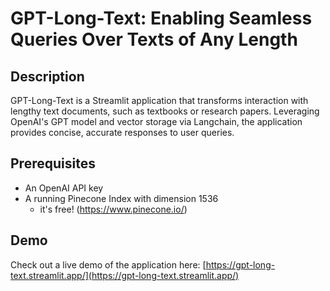 # GPT-Long-Text: Enabling Seamless Queries Over Texts of Any Length

## Description

GPT-Long-Text is a Streamlit application that transforms interaction with lengthy text documents, such as textbooks or research papers. Leveraging OpenAI's GPT model and vector storage via Langchain, the application provides concise, accurate responses to user queries. 

<!-- ## Features

1. **Text Splitting**: The app breaks down long documents into manageable chunks and generates embeddings using OpenAI APIs.
2. **Document Summarization**: The application creates summarized versions of the text chunks in a map-reduce manner.
3. **Pinecone Indexing**: The embeddings and summaries are stored in a Pinecone index for efficient searching.
4. **Langchain Similarity Search**: The app employs Langchain to perform a similarity search on the Pinecone index whenever a user input is received.
5. **GPT Integration**: The user's question and the relevant text chunks retrieved from the similarity search are fed into the GPT model to provide a final, comprehensive answer. -->

<!-- ## Setup -->

## Prerequisites

<!-- - Python 3.x -->
- An OpenAI API key
- A running Pinecone Index with dimension 1536
  - it's free! (https://www.pinecone.io/)
<!-- - Streamlit -->
<!-- - Langchain -->

<!-- ### Installation

1. Clone the repository:

```bash
git clone https://github.com/yourusername/your-project.git -->
## Demo

Check out a live demo of the application here: [https://gpt-long-text.streamlit.app/](https://gpt-long-text.streamlit.app/)